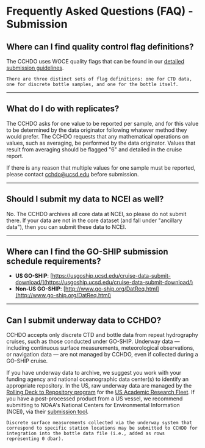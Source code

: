 # Frequently Asked Questions (FAQ) - Submission

## Where can I find quality control flag definitions?
The CCHDO uses WOCE quality flags that can be found in our [detailed submission guidelines](../submitting_data/detailed_guide.md#data-quality-evaluation-and-data-quality-flags). 
```{admonition} Important
There are three distinct sets of flag definitions: one for CTD data, one for discrete bottle samples, and one for the bottle itself. 
```


---

 ## What do I do with replicates?
The CCHDO asks for one value to be reported per sample, and for this value to be determined by the data originator following whatever method they would prefer. The CCHDO requests that any mathematical operations on values, such as averaging, be performed by the data originator. Values that result from averaging should be flagged "6" and detailed in the cruise report.

If there is any reason that multiple values for one sample must be reported, please contact [cchdo@ucsd.edu](mailto:cchdo@ucsd.edu) before submission.

---

## Should I submit my data to NCEI as well?
No. The CCHDO archives all core data at NCEI, so please do not submit there. If your data are not in the core dataset (and fall under "ancillary data"), then you can submit these data to NCEI. 

---

## Where can I find the GO-SHIP submission schedule requirements?
- **US GO-SHIP**: [https://usgoship.ucsd.edu/cruise-data-submit-download/](https://usgoship.ucsd.edu/cruise-data-submit-download/)  
- **Non-US GO-SHIP**: [http://www.go-ship.org/DatReq.html](http://www.go-ship.org/DatReq.html)

---

## Can I submit underway data to CCHDO?
CCHDO accepts only discrete CTD and bottle data from repeat hydrography cruises, such as those conducted under GO-SHIP. Underway data — including continuous surface measurements, meteorological observations, or navigation data — are not managed by CCHDO, even if collected during a GO-SHIP cruise.

If you have underway data to archive, we suggest you work with your funding agency and national oceanographic data center(s) to identify an appropriate repository. In the US, raw underway data are managed by the [Rolling Deck to Repository program](http://www.rvdata.us) for the [US Academic Research Fleet](https://www.unols.org/ships-facilities/unols-vessels/unols-designated-vessels/unols-designated-vessels). If you have a post-processed product from a US vessel, we recommend submitting to NOAA's National Centers for Environmental Information (NCEI), via their [submission tool](https://www.ncei.noaa.gov/archive/send2ncei/).

```{note}
Discrete surface measurements collected via the underway system that correspond to specific station locations may be submitted to CCHDO for integration into the bottle data file (i.e., added as rows representing 0 dbar).
```
